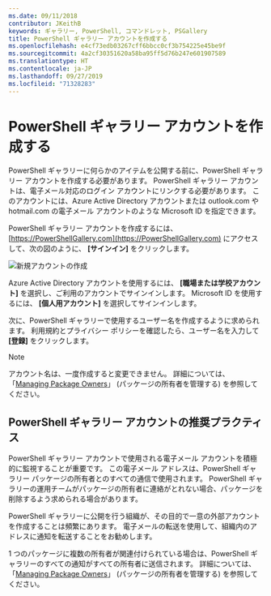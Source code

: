 ```yaml
---
ms.date: 09/11/2018
contributor: JKeithB
keywords: ギャラリー, PowerShell, コマンドレット, PSGallery
title: PowerShell ギャラリー アカウントを作成する
ms.openlocfilehash: e4cf73edb03267cff6bbcc0cf3b754225e45be9f
ms.sourcegitcommit: 4a2cf30351620a58ba95ff5d76b247e601907589
ms.translationtype: HT
ms.contentlocale: ja-JP
ms.lasthandoff: 09/27/2019
ms.locfileid: "71328283"
---
```

# <a name="creating-a-powershell-gallery-account"></a>PowerShell ギャラリー アカウントを作成する

PowerShell ギャラリーに何らかのアイテムを公開する前に、PowerShell ギャラリー アカウントを作成する必要があります。
PowerShell ギャラリー アカウントは、電子メール対応のログイン アカウントにリンクする必要があります。 このアカウントには、Azure Active Directory アカウントまたは outlook.com や hotmail.com の電子メール アカウントのような Microsoft ID を指定できます。

PowerShell ギャラリー アカウントを作成するには、[https://PowerShellGallery.com](https://PowerShellGallery.com) にアクセスして、次の図のように、 **[サインイン]** をクリックします。

![新規アカウントの作成](../../Images/CreateAccount-Register.png)

Azure Active Directory アカウントを使用するには、 **[職場または学校アカウント]** を選択し、ご利用のアカウントでサインインします。 Microsoft ID を使用するには、 **[個人用アカウント]** を選択してサインインします。

次に、PowerShell ギャラリーで使用するユーザー名を作成するように求められます。 利用規約とプライバシー ポリシーを確認したら、ユーザー名を入力して **[登録]** をクリックします。

> [!NOTE]
> アカウント名は、一度作成すると変更できません。 詳細については、「[Managing Package Owners](managing-package-owners.md)」 (パッケージの所有者を管理する) を参照してください。

## <a name="recommended-practices-for-powershell-gallery-accounts"></a>PowerShell ギャラリー アカウントの推奨プラクティス

PowerShell ギャラリー アカウントで使用される電子メール アカウントを積極的に監視することが重要です。 この電子メール アドレスは、PowerShell ギャラリー パッケージの所有者とのすべての通信で使用されます。 PowerShell ギャラリーの運用チームがパッケージの所有者に連絡がとれない場合、パッケージを削除するよう求められる場合があります。

PowerShell ギャラリーに公開を行う組織が、その目的で一意の外部アカウントを作成することは頻繁にあります。 電子メールの転送を使用して、組織内のアドレスに通知を転送することをお勧めします。

1 つのパッケージに複数の所有者が関連付けられている場合は、PowerShell ギャラリーのすべての通知がすべての所有者に送信されます。 詳細については、「[Managing Package Owners](managing-package-owners.md)」 (パッケージの所有者を管理する) を参照してください。
